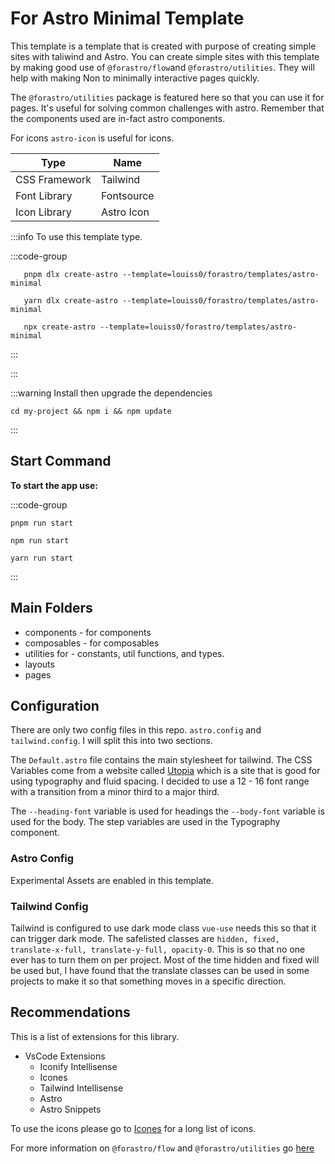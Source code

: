 # For Astro Minimal Template

This template is a template that is created with purpose of creating simple sites with
taliwind and Astro. You can create simple sites with this template by making good use of
`@forastro/flow`and `@forastro/utilities`. They will help with making Non to minimally interactive pages quickly.

The `@forastro/utilities` package is featured here so that you can use it for pages.
It's useful for solving common challenges with astro.
Remember that the components used are in-fact astro components.

For icons `astro-icon` is useful for icons.

| Type          | Name       |
| ------------- | ---------- |
| CSS Framework | Tailwind   |
| Font Library  | Fontsource |
| Icon Library  | Astro Icon |

:::info To use this template type.

:::code-group

 ```[pnpm] shell
    pnpm dlx create-astro --template=louiss0/forastro/templates/astro-minimal
 ```

 ```[yarn] shell
    yarn dlx create-astro --template=louiss0/forastro/templates/astro-minimal
 ```

 ```[npm] shell
    npx create-astro --template=louiss0/forastro/templates/astro-minimal
 ```

:::

:::

:::warning Install then upgrade the dependencies
  
  ```shell
  cd my-project && npm i && npm update
  ```
  
:::

## Start Command

**To start the app use:**

:::code-group

```[pnpm] shell
pnpm run start 
```

```[npm] shell
npm run start 
```

```[yarn] shell
yarn run start 
```

:::

## Main Folders

- components - for components
- composables - for composables
- utilities for - constants, util functions, and types.
- layouts
- pages  

## Configuration

There are only two config files in this repo. `astro.config` and `tailwind.config`. I will split this into two sections.

The `Default.astro` file contains the main stylesheet for tailwind. The CSS Variables come from a website called [Utopia](https://utopia.fyi/)
which is a site that is good for using typography and fluid spacing.
I decided to use a 12 - 16 font range with a transition from a minor third to a major third.

The `--heading-font` variable is used for headings the `--body-font` variable is used for the body.
The step variables are used in the Typography component.

### Astro Config

Experimental Assets are enabled in this template.  

### Tailwind Config

Tailwind is configured to use dark mode class `vue-use` needs this so that it can trigger dark mode.
The safelisted classes are `hidden, fixed, translate-x-full, translate-y-full, opacity-0`.
This is so that no one ever has to turn them on per project. Most of the time hidden and fixed will be used but,
I have found that the translate classes can be used in some projects to make it so that something moves in a specific direction.

## Recommendations

This is a list of extensions for this library.

- VsCode Extensions
  - Iconify Intellisense
  - Icones
  - Tailwind Intellisense
  - Astro
  - Astro Snippets

To use the icons please go to [Icones](https://icones.netlify.app/) for a long list of icons.

For more information on `@forastro/flow` and `@forastro/utilities` go [here](https://forastro-docs.onrender.com)  
